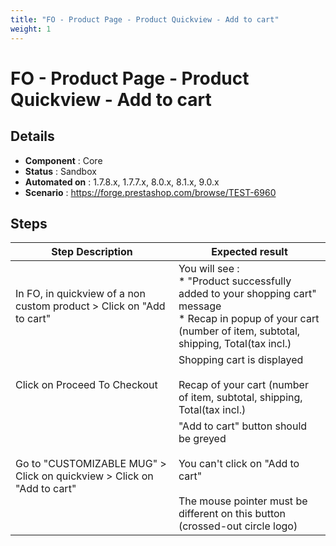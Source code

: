 ```yaml
---
title: "FO - Product Page - Product Quickview - Add to cart"
weight: 1
---
```


# FO - Product Page - Product Quickview - Add to cart
## Details
* **Component** : Core
* **Status** : Sandbox
* **Automated on** : 1.7.8.x, 1.7.7.x, 8.0.x, 8.1.x, 9.0.x
* **Scenario** : https://forge.prestashop.com/browse/TEST-6960

## Steps
| Step Description | Expected result |
| ----- | ----- |
| In FO, in quickview of a non custom product > Click on "Add to cart" | You will see :<br> * "Product successfully added to your shopping cart" message<br> * Recap in popup of your cart (number of item, subtotal, shipping, Total(tax incl.) |
| Click on Proceed To Checkout | Shopping cart is displayed<br><br>Recap of your cart (number of item, subtotal, shipping, Total(tax incl.) |
| Go to "CUSTOMIZABLE MUG" > Click on quickview > Click on "Add to cart" | "Add to cart" button should be greyed<br><br>You can't click on "Add to cart"<br><br>The mouse pointer must be different on this button (crossed-out circle logo) |